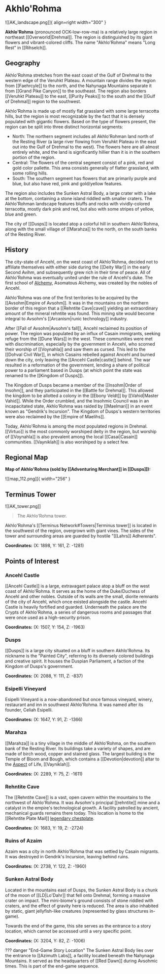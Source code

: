 # Akhlo'Rohma

![[AK_landscape.png]]{ align=right width="300" }

**Akhlo'Rohma** (pronounced OCK-low-row-ma) is a relatively large region in northeast [[Overworld|Drehmal]]. The region is distinguished by its giant flowers and vibrant-colored cliffs. The name "Akhlo'Rohma" means "Long Rest" in [[Rihselch]].

## Geography

Akhlo'Rohma stretches from the east coast of the Gulf of Drehmal to the western edge of the Veruhkt Plateau. A mountain range divides the region from [[Faehrcyle]] to the north, and the Nahynaga Mountains separate it from [[Grand Pike Canyon]] to the southeast. The region also borders [[Veruhkt Plateau]] to the east, [[Purity Peaks]] to the south and the [[Gulf of Drehmal]] region to the southwest.

Akhlo'Rohma is made up of mostly flat grassland with some large terracotta hills, but the region is most recognizable by the fact that it is densely populated with gigantic flowers. Based on the type of flowers present, the region can be split into three distinct horizontal segments: <br>
- North: The northern segment includes all Akhlo'Rohman land north of the Resting River (a large river flowing from Veruhkt Plateau in the east out into the Gulf of Drehmal to the west). The flowers here are all almost entirely white, and the land is significantly hillier than it is in the southern portion of the region. <br>
- Central: The flowers of the central segment consist of a pink, red and gold color pallette. This area consists generally of flatter grassland, with some rolling hills. <br>
- South: The southern segment has flowers that are primarily purple and blue, but also have red, pink and gold/yellow features. <br>

The region also includes the Sunken Astral Body, a large crater with a lake at the bottom, containing a stone island riddled with smaller craters. The Akhlo'Rohman landscape features bluffs and rocks with vividly-colored terracotta, mostly dark pink and red, but also with some stripes of yellow, blue and green.

The city of [[Dusps]] is located atop a colorful hill in southern Akhlo'Rohma, along with the small village of [[Marahza]] to the north, on the south banks of the Resting River. 

## History

The city-state of Ancehl, on the west coast of Akhlo'Rohma, decided not to affiliate themselves with either side during the [[Deity War]] in the early Second Avihm, and subsequently grew rich in their time of peace. All of Akhlo'Rohma was eventually united under the rule of Ancehl's duke. The first school of [Alchemy](/Lore/Magic/Alchemy/), Asomatous Alchemy, was created by the nobles of Ancehl.

Akhlo'Rohma was one of the first territories to be acquired by the [[Avsohm|Empire of Avsohm]]. It was in the mountains on the northern border of this region that a [[Rehntite Cave|cave]] yielding an extraordinary amount of the mineral rehntite was found. This mining site would become integral to Avsohm's [[Arcanism|runic technology]] industry.

After [[Fall of Avsohm|Avsohm's fall]], Ancehl reclaimed its position of power. The region was populated by an influx of Casain immigrants, seeking refuge from the [[Dune Wars]] in the west. These communities were met with discrimination, especially by the government in Ancehl, who scorned their worship of [[Voynahla]] and saw them as cursed. This led to the [[Dohval Civil War]], in which Casains rebelled against Ancehl and burned down the city, only leaving the [[Ancehl Castle|castle]] behind. The war resulted in a reformation of the government, lending a share of political power to a parliament based in Dusps (at which point the state was renamed to the [[Kingdom of Dusps]]).

The Kingdom of Dusps became a member of the [[Insohm|Order of Insohm]], and they participated in the [[Battle for Drehmal]]. This allowed the kingdom to be allotted a colony in the [[Ebony Veldt]] by [[Vahid|Master Vahid]]. While the Order crumbled, and the Insohmic Council was in an incapacitated state, Akhlo'Rohma was raided by [[Maelmari]] in an event known as "Gendrik's Incursion". The Kingdom of Dusps's western territories were also reclaimed by the [[Empire of Maelihs]].

Today, Akhlo'Rohma is among the most populated regions in Drehmal. [[Virtuo]] is the most commonly worshiped deity in the region, but worship of [[Voynahla]] is also prevalent among the local [[Casai|Casain]] communities. [[Vayniklah]] is also worshiped by a select few.

## Regional Map

**Map of Akhlo'Rohma (sold by [[Adventuring Merchant]] in [[Dusps]]):**

![[map_112.png]]{ width="256" }

## Terminus Tower

![[AK_tower.png]]
> The Akhlo'Rohma tower.

Akhlo'Rohma's [[Terminus Network#Towers|Terminus tower]] is located in the southwest of the region, overgrown with giant vines. The sides of the tower and surrounding areas are guarded by hostile "[[Lahrs]] Adherents".

**Coordinates:** (X: 1898, Y: 161, Z: -1281)

## Points of Interest

### Ancehl Castle

[[Ancehl Castle]] is a large, extravagant palace atop a bluff on the west coast of Akhlo'Rohma. It serves as the home of the Duke/Duchess of Ancehl and other nobles. Outside of its walls are the small, diorite remnants of the city of Ancehl, which once existed alongside the castle. Ancehl Castle is heavily fortified and guarded. Underneath the palace are the Crypts of Akhlo'Rohma, a series of dangerous rooms and passages that were once used as a high-security prison.

**Coordinates:** (X: 1507, Y: 154, Z: -1963)

### Dusps

[[Dusps]] is a large city situated on a bluff in southern Akhlo'Rohma. Its nickname is the "Painted City", referring to its diversely colored buildings and creative spirit. It houses the Duspian Parliament, a faction of the Kingdom of Dusps's government.

**Coordinates:** (X: 2088, Y: 111, Z: -837)

### Esipelli Vineyard

Esipelli Vineyard is a now-abandoned but once famous vineyard, winery, restaurant and inn in southwest Akhlo'Rohma. It was named after its founder, Celiah Esipelli.

**Coordinates:** (X: 1647, Y: 91, Z: -1366)

### Marahza

[[Marahza]] is a tiny village in the middle of Akhlo'Rohma, on the southern bank of the Resting River. Its buildings take a variety of shapes, and are made of birch wood, copper and stained glass. The largest building is the Temple of Bloom and Bough, which contains a [[Devotion|devotion]] altar to the [Aspect](/Lore/Higher_Beings/Aspects/) of Life, [[Vayniklah]].

**Coordinates:** (X: 2289, Y: 75, Z: -1611)

### Rehntite Cave

The [[Rehntite Cave]] is a vast, open cavern within the mountains to the northwest of Akhlo'Rohma. It was Avsohm's principal [[rehntite]] mine and a catalyst in the empire's technological growth. A facility patrolled by ancient, mechanical guards remains there today. This location is home to the [[Rehntite Plate Mail]] [legendary chestplate](/Items/Legendary_Items/).

**Coordinates:** (X: 1683, Y: 19, Z: -2724)

### Ruins of Azaim

Azaim was a city in north Akhlo'Rohma that was settled by Casain migrants. It was destroyed in Gendrik's Incursion, leaving behind ruins.

**Coordinates:** (X: 2738, Y: 122, Z: -1960)

### Sunken Astral Body

Located in the mountains east of Dusps, the Sunken Astral Body is a chunk of the moon of [[LD|Lo'Dahr]] that fell onto Drehmal, forming a massive crater on impact. The mini-biome's ground consists of stone riddled with craters, and the effect of gravity here is reduced. The area is also inhabited by static, giant jellyfish-like creatures (represented by glass structures in-game).

Towards the end of the game, this site serves as the entrance to a story location, which cannot be accessed until a very specific point.

**Coordinates:** (X: 3204, Y: 82, Z: -1006)

??? danger "End-Game Story Location"
    The Sunken Astral Body lies over the entrance to [[Azimuth Labs]], a facility located beneath the Nahynaga Mountains. It served as the headquarters of [[Red Dawn]] during Avsohmic times. This is part of the end-game sequence.
    